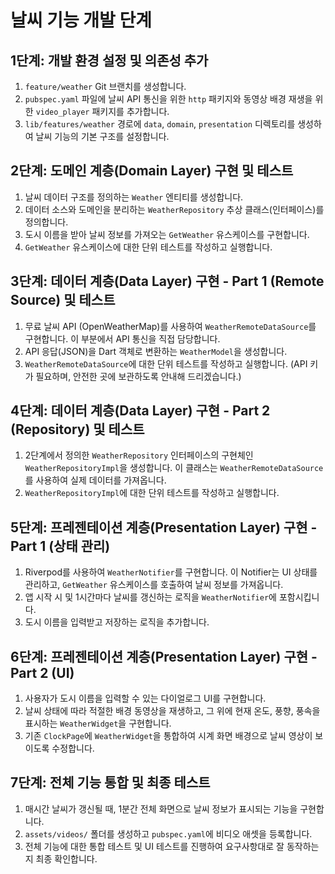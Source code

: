# 날씨 기능 개발 단계

## 1단계: 개발 환경 설정 및 의존성 추가
1.  `feature/weather` Git 브랜치를 생성합니다.
2.  `pubspec.yaml` 파일에 날씨 API 통신을 위한 `http` 패키지와 동영상 배경 재생을 위한 `video_player` 패키지를 추가합니다.
3.  `lib/features/weather` 경로에 `data`, `domain`, `presentation` 디렉토리를 생성하여 날씨 기능의 기본 구조를 설정합니다.

## 2단계: 도메인 계층(Domain Layer) 구현 및 테스트
1.  날씨 데이터 구조를 정의하는 `Weather` 엔티티를 생성합니다.
2.  데이터 소스와 도메인을 분리하는 `WeatherRepository` 추상 클래스(인터페이스)를 정의합니다.
3.  도시 이름을 받아 날씨 정보를 가져오는 `GetWeather` 유스케이스를 구현합니다.
4.  `GetWeather` 유스케이스에 대한 단위 테스트를 작성하고 실행합니다.

## 3단계: 데이터 계층(Data Layer) 구현 - Part 1 (Remote Source) 및 테스트
1.  무료 날씨 API (OpenWeatherMap)를 사용하여 `WeatherRemoteDataSource`를 구현합니다. 이 부분에서 API 통신을 직접 담당합니다.
2.  API 응답(JSON)을 Dart 객체로 변환하는 `WeatherModel`을 생성합니다.
3.  `WeatherRemoteDataSource`에 대한 단위 테스트를 작성하고 실행합니다. (API 키가 필요하며, 안전한 곳에 보관하도록 안내해 드리겠습니다.)

## 4단계: 데이터 계층(Data Layer) 구현 - Part 2 (Repository) 및 테스트
1.  2단계에서 정의한 `WeatherRepository` 인터페이스의 구현체인 `WeatherRepositoryImpl`을 생성합니다. 이 클래스는 `WeatherRemoteDataSource`를 사용하여 실제 데이터를 가져옵니다.
2.  `WeatherRepositoryImpl`에 대한 단위 테스트를 작성하고 실행합니다.

## 5단계: 프레젠테이션 계층(Presentation Layer) 구현 - Part 1 (상태 관리)
1.  Riverpod를 사용하여 `WeatherNotifier`를 구현합니다. 이 Notifier는 UI 상태를 관리하고, `GetWeather` 유스케이스를 호출하여 날씨 정보를 가져옵니다.
2.  앱 시작 시 및 1시간마다 날씨를 갱신하는 로직을 `WeatherNotifier`에 포함시킵니다.
3.  도시 이름을 입력받고 저장하는 로직을 추가합니다.

## 6단계: 프레젠테이션 계층(Presentation Layer) 구현 - Part 2 (UI)
1.  사용자가 도시 이름을 입력할 수 있는 다이얼로그 UI를 구현합니다.
2.  날씨 상태에 따라 적절한 배경 동영상을 재생하고, 그 위에 현재 온도, 풍향, 풍속을 표시하는 `WeatherWidget`을 구현합니다.
3.  기존 `ClockPage`에 `WeatherWidget`을 통합하여 시계 화면 배경으로 날씨 영상이 보이도록 수정합니다.

## 7단계: 전체 기능 통합 및 최종 테스트
1.  매시간 날씨가 갱신될 때, 1분간 전체 화면으로 날씨 정보가 표시되는 기능을 구현합니다.
2.  `assets/videos/` 폴더를 생성하고 `pubspec.yaml`에 비디오 애셋을 등록합니다.
3.  전체 기능에 대한 통합 테스트 및 UI 테스트를 진행하여 요구사항대로 잘 동작하는지 최종 확인합니다. 
